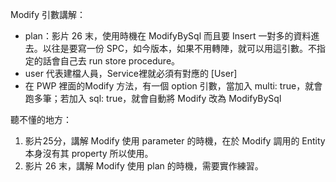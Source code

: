 

Modify 引數講解：

- plan：影片 26 末，使用時機在 ModifyBySql 而且要 Insert 一對多的資料進去。以往是要寫一份 SPC，如今版本，如果不用轉陣，就可以用這引數。不指定的話會自己去 run store procedure。
- user 代表建檔人員，Service裡就必須有對應的 [User]
- 在 PWP 裡面的Modify 方法，有一個 option 引數，當加入 multi: true，就會跑多筆；若加入 sql: true，就會自動將 Modify 改為 ModifyBySql



聽不懂的地方：

1. 影片25分，講解 Modify 使用 parameter 的時機，在於 Modify 調用的 Entity 本身沒有其 property 所以使用。
2. 影片 26 末，講解 Modify 使用 plan 的時機，需要實作練習。